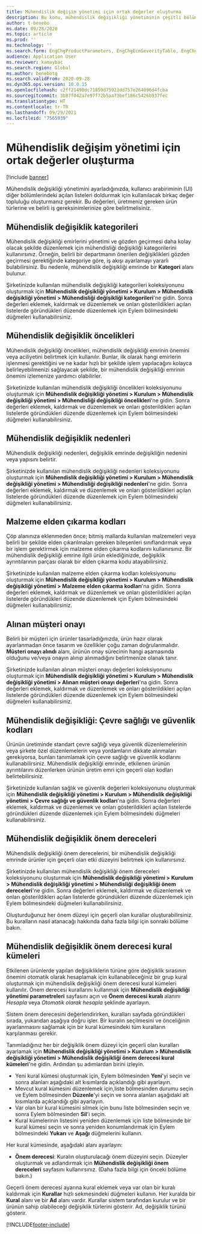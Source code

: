 ```yaml
---
title: Mühendislik değişim yönetimi için ortak değerler oluşturma
description: Bu konu, mühendislik değişikliği yönetiminin çeşitli bölümlerindeki parametreler için kullanılan ortak değerlerin nasıl kurulacağını açıklar.
author: t-benebo
ms.date: 09/28/2020
ms.topic: article
ms.prod: ''
ms.technology: ''
ms.search.form: EngChgProductParameters, EngChgEcmSeverityTable, EngChgEcmSeverityRuleSet, EngChgEcmSeverityLookup,EngChgEcmSeverityChart,EngChgEcmRequestSeverityChart,EngChgEcmPriorityTable, EngChgEcmPriorityLookup, EngChgEcmPriorityChart, EngChgEcmMaterialDisposition, EngChgEcmEH
audience: Application User
ms.reviewer: kamaybac
ms.search.region: Global
ms.author: benebotg
ms.search.validFrom: 2020-09-28
ms.dyn365.ops.version: 10.0.15
ms.openlocfilehash: c2ff21490dc71859d75923dd757e264096d4fcba
ms.sourcegitcommit: 3b87f042a7e97f72b5aa73bef186c5426b937fec
ms.translationtype: HT
ms.contentlocale: tr-TR
ms.lasthandoff: 09/29/2021
ms.locfileid: "7565939"
---
```

# <a name="establish-common-values-for-engineering-change-management"></a>Mühendislik değişim yönetimi için ortak değerler oluşturma

[!include [banner](../includes/banner.md)]

Mühendislik değişikliği yönetimini ayarladığınızda, kullanıcı arabiriminin (UI) diğer bölümlerindeki açılan listeleri doldurmak için kullanılacak birkaç değer topluluğu oluşturmanız gerekir. Bu değerleri, üretmeniz gereken ürün türlerine ve belirli iş gereksinimlerinize göre belirtmelisiniz.

## <a name="engineering-change-categories"></a>Mühendislik değişiklik kategorileri

Mühendislik değişikliği emirlerini yönetimi ve gözden geçirmesi daha kolay olacak şekilde düzenlemek için mühendisliği değişikliği kategorilerini kullanırsınız. Örneğin, belirli bir departmanın önerilen değişiklikleri gözden geçirmesi gerektiğinde kategoriye göre, iş akışı ayarlamayı yararlı bulabilirsiniz. Bu nedenle, mühendislik değişikliği emrinde bir **Kategori** alanı bulunur.

Şirketinizde kullanılan mühendislik değişikliği kategorileri koleksiyonunu oluşturmak için **Mühendislik değişikliği yönetimi \> Kurulum \> Mühendislik değişikliği yönetimi \> Mühendisliği değişikliği kategorileri**'ne gidin. Sonra değerleri eklemek, kaldırmak ve düzenlemek ve onları gösterildikleri açılan listelerde göründükleri düzende düzenlemek için Eylem bölmesindeki düğmeleri kullanabilirsiniz.

## <a name="engineering-change-priorities"></a>Mühendislik değişiklik öncelikleri

Mühendislik değişikliği öncelikleri, mühendislik değişikliği emrinin önemini veya aciliyetini belirtmek için kullanılır. Bunlar, ilk olarak hangi emirlerin işlenmesi gerektiğini ve ne kadar hızlı bir şekilde işlem yapılacağını kolayca belirleyebilmenizi sağlayacak şekilde, bir mühendislik değişikliği emrinin önemini izlemenize yardımcı olabilirler.

Şirketinizde kullanılan mühendislik değişikliği öncelikleri koleksiyonunu oluşturmak için **Mühendislik değişikliği yönetimi \> Kurulum \> Mühendislik değişikliği yönetimi \> Mühendisliği değişikliği öncelikleri**'ne gidin. Sonra değerleri eklemek, kaldırmak ve düzenlemek ve onları gösterildikleri açılan listelerde göründükleri düzende düzenlemek için Eylem bölmesindeki düğmeleri kullanabilirsiniz.

## <a name="engineering-change-reasons"></a>Mühendislik değişiklik nedenleri

Mühendislik değişikliği nedenleri, değişiklik emrinde değişikliğin nedenini veya yapısını belirtir.

Şirketinizde kullanılan mühendislik değişikliği nedenleri koleksiyonunu oluşturmak için **Mühendislik değişikliği yönetimi \> Kurulum \> Mühendislik değişikliği yönetimi \> Mühendisliği değişikliği nedenleri**'ne gidin. Sonra değerleri eklemek, kaldırmak ve düzenlemek ve onları gösterildikleri açılan listelerde göründükleri düzende düzenlemek için Eylem bölmesindeki düğmeleri kullanabilirsiniz.

## <a name="material-disposal-codes"></a>Malzeme elden çıkarma kodları

Çöp alanınıza eklenmeden önce; bitmiş mallarda kullanılan malzemeleri veya belirli bir şekilde elden çıkarılmaları gereken bileşenleri sınıflandırmak veya bir işlem gerektirmek için malzeme elden çıkarma kodlarını kullanırsınız. Bir mühendislik değişikliği emrine ilgili ürün eklediğinizde, değişiklik ayrıntılarının parçası olarak bir elden çıkarma kodu atayabilirsiniz.

Şirketinizde kullanılan malzeme elden çıkarma kodları koleksiyonunu oluşturmak için **Mühendislik değişikliği yönetimi \> Kurulum \> Mühendislik değişikliği yönetimi \> Malzeme elden çıkarma kodları**'na gidin. Sonra değerleri eklemek, kaldırmak ve düzenlemek ve onları gösterildikleri açılan listelerde göründükleri düzende düzenlemek için Eylem bölmesindeki düğmeleri kullanabilirsiniz.

## <a name="received-customer-approval"></a>Alınan müşteri onayı

Belirli bir müşteri için ürünler tasarladığınızda, ürün hazır olarak ayarlanmadan önce tasarım ve özellikler çoğu zaman doğrulanmalıdır. **Müşteri onayı alındı** alanı, ürünün onay sürecinin hangi aşamasında olduğunu ve/veya onayın alınıp alınmadığını belirtmenize olanak tanır.

Şirketinizde kullanılan alınan müşteri onayı değerleri koleksiyonunu oluşturmak için **Mühendislik değişikliği yönetimi \> Kurulum \> Mühendislik değişikliği yönetimi \> Alınan müşteri onayı değerleri**'na gidin. Sonra değerleri eklemek, kaldırmak ve düzenlemek ve onları gösterildikleri açılan listelerde göründükleri düzende düzenlemek için Eylem bölmesindeki düğmeleri kullanabilirsiniz.

## <a name="engineering-change--environmental-health-and-safety-codes"></a>Mühendislik değişikliği: Çevre sağlığı ve güvenlik kodları

Ürünün üretiminde standart çevre sağlığı veya güvenlik düzenlemelerinin veya şirkete özel düzenlemelerin veya yordamların dikkate alınmaları gerekiyorsa, bunları tanımlamak için çevre sağlığı ve güvenlik kodlarını kullanabilirsiniz. Mühendislik değişikliği emrinde, etkilenen ürünün ayrıntılarını düzenlerken ürünün üretim emri için geçerli olan kodları belirtebilirsiniz.

Şirketinizde kullanılan sağlık ve güvenlik değerleri koleksiyonunu oluşturmak için **Mühendislik değişikliği yönetimi \> Kurulum \> Mühendislik değişikliği yönetimi \> Çevre sağlığı ve güvenlik kodları**'na gidin. Sonra değerleri eklemek, kaldırmak ve düzenlemek ve onları gösterildikleri açılan listelerde göründükleri düzende düzenlemek için Eylem bölmesindeki düğmeleri kullanabilirsiniz.

## <a name="engineering-change-severities"></a>Mühendislik değişiklik önem dereceleri

Mühendislik değişikliği önem derecelerini, bir mühendislik değişikliği emrinde ürünler için geçerli olan etki düzeyini belirtmek için kullanırsınız.

Şirketinizde kullanılan mühendislik değişikliği önem dereceleri koleksiyonunu oluşturmak için **Mühendislik değişikliği yönetimi \> Kurulum \> Mühendislik değişikliği yönetimi \> Mühendisliği değişikliği önem dereceleri**'ne gidin. Sonra değerleri eklemek, kaldırmak ve düzenlemek ve onları gösterildikleri açılan listelerde göründükleri düzende düzenlemek için Eylem bölmesindeki düğmeleri kullanabilirsiniz.

Oluşturduğunuz her önem düzeyi için geçerli olan kurallar oluşturabilirsiniz. Bu kuralların nasıl atanacağı hakkında daha fazla bilgi için sonraki bölüme bakın.

## <a name="engineering-change-severity-rule-sets"></a>Mühendislik değişiklik önem derecesi kural kümeleri

Etkilenen ürünlerde yapılan değişikliklerin türüne göre değişiklik sırasının önemini otomatik olarak hesaplamak için kullanabileceğiniz bir grup kural oluşturmak için mühendislik değişikliği önem derecesi kural kümeleri kullanılır. Önem derecesi kurallarını kullanmak için **Mühendislik değişikliği yönetimi parametreleri** sayfasını açın ve **Önem derecesi kuralı** alanını *Hesapla* veya *Otomatik olarak hesapla* şeklinde ayarlayın.

Sistem önem derecesini değerlendirirken, kuralları sayfada göründükleri sırada, yukarıdan aşağıya doğru işler. Bir kuralın seçilmesini ve önceliğinin ayarlanmasını sağlamak için bir kural kümesindeki tüm kuralların karşılanması gerekir.

Tanımladığınız her bir değişiklik önem düzeyi için geçerli olan kuralları ayarlamak için **Mühendislik değişikliği yönetimi \> Kurulum \> Mühendislik değişikliği yönetimi \> Mühendislik değişikliği önem derecesi kural kümeleri**'ne gidin. Ardından şu adımlardan birini izleyin.

- Yeni kural kümesi oluşturmak için, Eylem bölmesinden **Yeni**'yi seçin ve sonra alanları aşağıdaki alt kısımlarda açıklandığı gibi ayarlayın.
- Mevcut kural kümesini düzenlemek için,liste bölmesinden durumu seçin ve Eylem bölmesinden **Düzenle**'yi seçin ve sonra alanları aşağıdaki alt kısımlarda açıklandığı gibi ayarlayın.
- Var olan bir kural kümesini silmek için bunu liste bölmesinden seçin ve sonra Eylem bölmesinden **Sil**'i seçin.
- Kural kümelerinin listesini yeniden düzenlemek için liste bölmesinde bir kural kümesi seçin ve sonra yeniden konumlandırmak için Eylem bölmesindeki **Yukarı** ve **Aşağı** düğmelerini kullanın.

Her kural kümesinde, aşağıdaki alanı ayarlayın:

- **Önem derecesi**: Kuralın oluşturulacağı önem düzeyini seçin. Düzeyler oluşturmak ve adlandırmak için **Mühendislik değişikliği önem dereceleri** sayfasını kullanırsınız. (Daha fazla bilgi için önceki bölüme bakın.)

Geçerli önem derecesi ayarına kural eklemek veya var olan bir kuralı kaldırmak için **Kurallar** hızlı sekmesindeki düğmeleri kullanın. Her kuralda bir **Kural** alanı ve bir **Ad** alanı vardır. Kurallar sistem tarafından kurulur ve bir ürünün sahip olabileceği değişiklik türlerini gösterir. Ad, değişiklik türünü gösterir.


[!INCLUDE[footer-include](../../includes/footer-banner.md)]